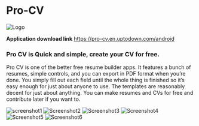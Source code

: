 # Pro-CV

![Logo](<img src= "https://user-images.githubusercontent.com/117507686/201624630-fee5deae-7ad9-407c-8e24-26d5f0c376cb.png" alt="Pro CV logo"  width="100" height="100">)

**Application download link**  https://pro-cv.en.uptodown.com/android

### Pro CV is Quick and simple, create your CV for free.
Pro CV is one of the better free resume builder apps. 
It features a bunch of resumes, simple controls, and you can export in PDF format when you’re done. 
You simply fill out each field until the whole thing is finished so it’s easy enough for just about anyone to use. 
The templates are reasonably decent for just about anything. 
You can make resumes and CVs for free and contribute later if you want to.

![screenshot1](<img src= "https://user-images.githubusercontent.com/117507686/201624830-a9fe76d5-f5c4-41e7-8608-800aabb8bae7.png" alt="screenshot1"  width="100" height="200">)
![Screenshot2](<img src= "https://user-images.githubusercontent.com/117507686/201624836-35858f3b-75c1-464c-be02-31e24f8b759a.png" alt="screenshot2"  width="100" height="200">)
![Screenshot3](<img src= "https://user-images.githubusercontent.com/117507686/201624843-dd96f969-5f68-4303-8668-862d4ee3383f.png" alt="screenshot3"  width="100" height="200">)
![Screenshot4](<img src= "https://user-images.githubusercontent.com/117507686/201624845-a1845e78-a80e-46eb-8c43-762adba15d95.png" alt="screenshot4"  width="100" height="200">)
![Screenshot5](<img src= "https://user-images.githubusercontent.com/117507686/201624851-3501b59a-b782-4bc7-92cb-b19e96c02ca7.png" alt="screenshot5"  width="100" height="200">)
![Screenshot6](<img src= "https://user-images.githubusercontent.com/117507686/201624856-7ff69790-e0fc-4d59-b014-cdd9d3b9af10.png" alt="screenshot6"  width="100" height="200">)


